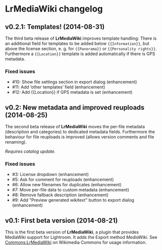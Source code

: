 # LrMediaWiki changelog

## v0.2.1: Templates! (2014-08-31)

The third beta release of **LrMediaWiki** improves template handling:  There is
an additional field for templates to be added below `{{Information}}`, but
above the license section, e. g. for `{{Panorama}}` or `{{Personality rights}}`.
Furthermore a `{{Location}}` template is added automatically if there is GPS
metadata.

### Fixed issues
 - #10: Show file settings section in export dialog (enhancement)
 - #11: Add ‘other templates’ field (enhancement)
 - #12: Add {{Location}} if GPS metadata is set (enhancement)

## v0.2: New metadata and improved reuploads (2014-08-25)
The second beta release of **LrMediaWiki** moves the per-file metadata
(description and categories) to dedicated metadata fields.  Furthermore the
behaviour for file reuploads is improved (allows version comments and file
renaming).

*Requires catalog update.*

### Fixed issues
 - #3: License dropdown (enhancement)
 - #5: Ask for comment for reuploads (enhancement)
 - #6: Allow new filenames for duplicates (enhancement)
 - #7: Move per-file data to custom metadata (enhancement)
 - #8: Remove fallback description (enhancement)
 - #9: Add "Preview generated wikitext" button to export dialog (enhancement)

## v0.1: First beta version (2014-08-21)
This is the first beta version of **LrMediaWiki**, a plugin that provides
MediaWiki support for Lightroom.  It adds the Export method *MediaWiki*.
See [Commons:LrMediaWiki][comlrmw] on Wikimedia Commons for usage information.

[comlrmw]: https://commons.wikimedia.org/wiki/Commons:LrMediaWiki